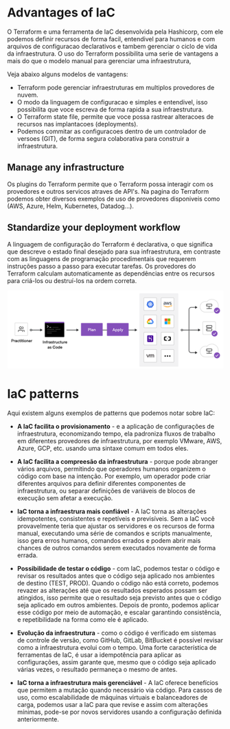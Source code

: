 # Advantages of IaC
O Terraform e uma ferramenta de IaC desenvolvida pela Hashicorp, com ele podemos definir recursos de forma facil, entendivel para humanos e com arquivos de configuracao declarativos e tambem gerenciar o ciclo de vida da infraestrutura. O uso do Terraform possibilita uma serie de vantagens a mais do que o modelo manual para gerenciar uma infraestrutura, 

Veja abaixo alguns modelos de vantagens:

- Terraform pode gerenciar infraestruturas em multiplos provedores de nuvem.
- O modo da linguagem de configuracao e simples e entendivel, isso possibilita que voce escreva de forma rapida a sua infraestrutura.
- O Terraform state file, permite que voce possa rastrear alteracoes de recursos nas implantacoes (deployments).
- Podemos commitar as configuracoes dentro de um controlador de  versoes (GIT), de forma segura colaborativa para construir a infraestrutura.

## Manage any infrastructure
Os plugins do Terraform permite que o Terraform possa interagir com os provedores e outros servicos atraves de API's. Na pagina do Terraform podemos obter diversos exemplos de uso de provedores disponiveis como (AWS, Azure, Helm, Kubernetes, Datadog...).

## Standardize your deployment workflow
A linguagem de configuração do Terraform é declarativa, o que significa que descreve o estado final desejado para sua infraestrutura, em contraste com as linguagens de programação procedimentais que requerem instruções passo a passo para executar tarefas. Os provedores do Terraform calculam automaticamente as dependências entre os recursos para criá-los ou destruí-los na ordem correta.

![terra](https://github.com/Terraform-Tutorials/learn-terraform-associate-exam/blob/main/exam-objectives/images/terra2.png) 






# IaC patterns
Aqui existem alguns exemplos de patterns que podemos notar sobre IaC:

- **A IaC facilita o provisionamento** -  e a aplicação de configurações de infraestrutura, economizando tempo, ela padroniza fluxos de trabalho em diferentes provedores de infraestrutura, por exemplo VMware, AWS, Azure, GCP, etc. usando uma sintaxe comum em todos eles.

- **A IaC facilita a compreesão da infraestrutura** - porque pode abranger vários arquivos, permitindo que operadores humanos organizem o código com base na intenção. Por exemplo, um operador pode criar diferentes arquivos para definir diferentes componentes de infraestrutura, ou separar definições de variáveis de blocos de execução sem afetar a execução.

- **IaC torna a infraestrura mais confiável** - A IaC torna as alterações idempotentes, consistentes e repetíveis e previsíveis. Sem a IaC você provavelmente teria que ajustar os servidores e os recursos de forma manual, executando uma série de comandos e scripts manualmente, isso gera erros humanos, comandos errados e podem abrir mais chances de outros comandos serem executados novamente de forma errada.

- **Possibilidade de testar o código** - com IaC, podemos testar o código e revisar os resultados antes que o código seja aplicado nos ambientes de destino (TEST, PROD). Quando o código não está correto, podemos revazer as alterações até que os resultados esperados possam ser atingidos, isso permite que o resultado seja previsto antes que o código seja aplicado em outros ambientes. Depois de pronto, podemos aplicar esse código por meio de automação, e escalar garantindo consistência, e repetibilidade na forma como ele é aplicado.

- **Evolução da infraestrutura** - como o código é verificado em sistemas de controle de versão, como GitHub, GitLab, BitBucket é possível revisar como a infraestrutura evolui com o tempo. Uma forte característica de ferramentas de IaC, é usar a idempotência para aplicar as configurações, assim garante que,  mesmo que o código seja aplicado várias vezes, o resultado permaneça o mesmo de antes.

- **IaC torna a infraestrutura mais gerenciável** - A IaC oferece benefícios que permitem a mutação quando necessário via código. Para cassos de uso, como escalabilidade de máquinas virtuais e balanceadores de carga, podemos usar a IaC para que revise e assim com alterações mínimas, pode-se por novos servidores usando a configuração definida anteriormente.